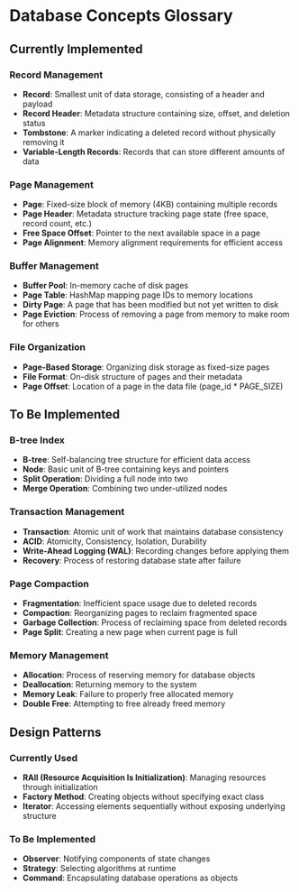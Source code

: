 # Database Concepts Glossary

## Currently Implemented

### Record Management
- **Record**: Smallest unit of data storage, consisting of a header and payload
- **Record Header**: Metadata structure containing size, offset, and deletion status
- **Tombstone**: A marker indicating a deleted record without physically removing it
- **Variable-Length Records**: Records that can store different amounts of data

### Page Management
- **Page**: Fixed-size block of memory (4KB) containing multiple records
- **Page Header**: Metadata structure tracking page state (free space, record count, etc.)
- **Free Space Offset**: Pointer to the next available space in a page
- **Page Alignment**: Memory alignment requirements for efficient access

### Buffer Management
- **Buffer Pool**: In-memory cache of disk pages
- **Page Table**: HashMap mapping page IDs to memory locations
- **Dirty Page**: A page that has been modified but not yet written to disk
- **Page Eviction**: Process of removing a page from memory to make room for others

### File Organization
- **Page-Based Storage**: Organizing disk storage as fixed-size pages
- **File Format**: On-disk structure of pages and their metadata
- **Page Offset**: Location of a page in the data file (page_id * PAGE_SIZE)

## To Be Implemented

### B-tree Index
- **B-tree**: Self-balancing tree structure for efficient data access
- **Node**: Basic unit of B-tree containing keys and pointers
- **Split Operation**: Dividing a full node into two
- **Merge Operation**: Combining two under-utilized nodes

### Transaction Management
- **Transaction**: Atomic unit of work that maintains database consistency
- **ACID**: Atomicity, Consistency, Isolation, Durability
- **Write-Ahead Logging (WAL)**: Recording changes before applying them
- **Recovery**: Process of restoring database state after failure

### Page Compaction
- **Fragmentation**: Inefficient space usage due to deleted records
- **Compaction**: Reorganizing pages to reclaim fragmented space
- **Garbage Collection**: Process of reclaiming space from deleted records
- **Page Split**: Creating a new page when current page is full

### Memory Management
- **Allocation**: Process of reserving memory for database objects
- **Deallocation**: Returning memory to the system
- **Memory Leak**: Failure to properly free allocated memory
- **Double Free**: Attempting to free already freed memory

## Design Patterns

### Currently Used
- **RAII (Resource Acquisition Is Initialization)**: Managing resources through initialization
- **Factory Method**: Creating objects without specifying exact class
- **Iterator**: Accessing elements sequentially without exposing underlying structure

### To Be Implemented
- **Observer**: Notifying components of state changes
- **Strategy**: Selecting algorithms at runtime
- **Command**: Encapsulating database operations as objects